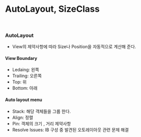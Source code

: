 # AutoLayout, SizeClass

</br>

### AutoLayout
  - View의 제약사항에 따라 Size나 Position을 자동적으로 계산해 준다.

#### View Boundary
  - Ledaing: 왼쪽
  - Trailing: 오른쪽
  - Top: 위
  - Bottom: 아래

#### Auto layout menu
  - Stack: 해당 객체들을 그룹 한다.
  - Align: 정렬
  - Pin: 객체의 크기 , 거리 제약사항
  - Resolve Issues: IB 구성 중 발견된 오토레이아웃 관련 문제 해결